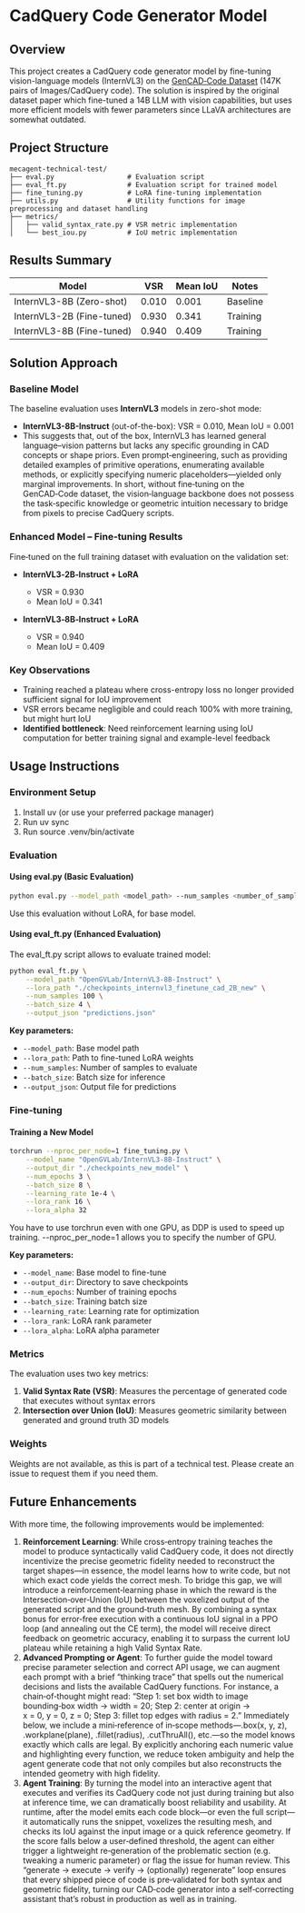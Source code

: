 # CadQuery Code Generator Model 

## Overview

This project creates a CadQuery code generator model by fine-tuning vision-language models (InternVL3) on the [GenCAD‑Code Dataset][GenCAD‑Code Dataset] (147K pairs of Images/CadQuery code). The solution is inspired by the original dataset paper which fine-tuned a 14B LLM with vision capabilities, but uses more efficient models with fewer parameters since LLaVA architectures are somewhat outdated.

## Project Structure

```text
mecagent-technical-test/
├── eval.py                  # Evaluation script
├── eval_ft.py               # Evaluation script for trained model
├── fine_tuning.py           # LoRA fine-tuning implementation
├── utils.py                 # Utility functions for image preprocessing and dataset handling
├── metrics/
│   ├── valid_syntax_rate.py # VSR metric implementation
│   └── best_iou.py          # IoU metric implementation
```
## Results Summary

| Model | VSR | Mean IoU | Notes |
|-------|-----|----------|-------|
| InternVL3-8B (Zero-shot) | 0.010 | 0.001 | Baseline |
| InternVL3-2B (Fine-tuned) | 0.930 | 0.341 | Training |
| InternVL3-8B (Fine-tuned) | 0.940 | 0.409 | Training |

## Solution Approach

### Baseline Model

The baseline evaluation uses **InternVL3** models in zero-shot mode:
- **InternVL3-8B-Instruct** (out-of-the-box): VSR = 0.010, Mean IoU = 0.001
- This suggests that, out of the box, InternVL3 has learned general language–vision patterns but lacks any specific grounding in CAD concepts or shape priors. Even  prompt‑engineering, such as providing detailed examples of primitive operations, enumerating available methods, or explicitly specifying numeric placeholders—yielded only marginal improvements. In short, without fine‑tuning on the GenCAD‑Code dataset, the vision‑language backbone does not possess the task‑specific knowledge or geometric intuition necessary to bridge from pixels to precise CadQuery scripts.

### Enhanced Model – Fine‑tuning Results 

Fine‑tuned on the full training dataset with evaluation on the validation set:

- **InternVL3‑2B‑Instruct + LoRA**  
  - VSR = 0.930  
  - Mean IoU = 0.341  

- **InternVL3‑8B‑Instruct + LoRA**  
  - VSR = 0.940  
  - Mean IoU = 0.409  
  
### Key Observations

- Training reached a plateau where cross-entropy loss no longer provided sufficient signal for IoU improvement
- VSR errors became negligible and could reach 100% with more training, but might hurt IoU
- **Identified bottleneck**: Need reinforcement learning using IoU computation for better training signal and example-level feedback

## Usage Instructions

### Environment Setup

1. Install uv (or use your preferred package manager)
2. Run uv sync
3. Run source .venv/bin/activate

### Evaluation

#### Using eval.py (Basic Evaluation)

```bash
python eval.py --model_path <model_path> --num_samples <number_of_samples>
```
Use this evaluation without LoRA, for base model.

#### Using eval_ft.py (Enhanced Evaluation)

The eval_ft.py script allows to evaluate trained model:

```bash
python eval_ft.py \
    --model_path "OpenGVLab/InternVL3‑8B‑Instruct" \
    --lora_path "./checkpoints_internvl3_finetune_cad_2B_new" \
    --num_samples 100 \
    --batch_size 4 \
    --output_json "predictions.json"
```

**Key parameters:**

- `--model_path`: Base model path
- `--lora_path`: Path to fine-tuned LoRA weights
- `--num_samples`: Number of samples to evaluate
- `--batch_size`: Batch size for inference
- `--output_json`: Output file for predictions

### Fine-tuning

#### Training a New Model
```bash
torchrun --nproc_per_node=1 fine_tuning.py \
    --model_name "OpenGVLab/InternVL3‑8B‑Instruct" \
    --output_dir "./checkpoints_new_model" \
    --num_epochs 3 \
    --batch_size 8 \
    --learning_rate 1e-4 \
    --lora_rank 16 \
    --lora_alpha 32
```
You have to use torchrun even with one GPU, as DDP is used to speed up training.
--nproc_per_node=1 allows you to specify the number of GPU.

**Key parameters:**

- `--model_name`: Base model to fine-tune  
- `--output_dir`: Directory to save checkpoints  
- `--num_epochs`: Number of training epochs  
- `--batch_size`: Training batch size  
- `--learning_rate`: Learning rate for optimization  
- `--lora_rank`: LoRA rank parameter  
- `--lora_alpha`: LoRA alpha parameter  


### Metrics

The evaluation uses two key metrics:

1. **Valid Syntax Rate (VSR)**: Measures the percentage of generated code that executes without syntax errors
2. **Intersection over Union (IoU)**: Measures geometric similarity between generated and ground truth 3D models

### Weights

Weights are not available, as this is part of a technical test. Please create an issue to request them if you need them. 

## Future Enhancements

With more time, the following improvements would be implemented:

1. **Reinforcement Learning**: While cross‐entropy training teaches the model to produce syntactically valid CadQuery code, it does not directly incentivize the precise geometric fidelity needed to reconstruct the target shapes—in essence, the model learns how to write code, but not which exact code yields the correct mesh. To bridge this gap, we will introduce a reinforcement‐learning phase in which the reward is the Intersection‐over‐Union (IoU) between the voxelized output of the generated script and the ground‑truth mesh. By combining a syntax bonus for error‑free execution with a continuous IoU signal in a PPO loop (and annealing out the CE term), the model will receive direct feedback on geometric accuracy, enabling it to surpass the current IoU plateau while retaining a high Valid Syntax Rate.
2. **Advanced Prompting or Agent**: To further guide the model toward precise parameter selection and correct API usage, we can augment each prompt with a brief “thinking trace” that spells out the numerical decisions and lists the available CadQuery functions. For instance, a chain‑of‑thought might read: “Step 1: set box width to image bounding‑box width → width = 20; Step 2: center at origin → x = 0, y = 0, z = 0; Step 3: fillet top edges with radius = 2.” Immediately below, we include a mini‑reference of in‑scope methods—.box(x, y, z), .workplane(plane), .fillet(radius), .cutThruAll(), etc.—so the model knows exactly which calls are legal. By explicitly anchoring each numeric value and highlighting every function, we reduce token ambiguity and help the agent generate code that not only compiles but also reconstructs the intended geometry with high fidelity.
3. **Agent Training**: By turning the model into an interactive agent that executes and verifies its CadQuery code not just during training but also at inference time, we can dramatically boost reliability and usability. At runtime, after the model emits each code block—or even the full script—it automatically runs the snippet, voxelizes the resulting mesh, and checks its IoU against the input image or a quick reference geometry. If the score falls below a user‑defined threshold, the agent can either trigger a lightweight re‑generation of the problematic section (e.g. tweaking a numeric parameter) or flag the issue for human review. This “generate → execute → verify → (optionally) regenerate” loop ensures that every shipped piece of code is pre‑validated for both syntax and geometric fidelity, turning our CAD‑code generator into a self‑correcting assistant that’s robust in production as well as in training.

[GenCAD‑Code Dataset]: https://huggingface.co/datasets/CADCODER/GenCAD-Code "GenCAD‑Code: 163k image–CadQuery script pairs for CAD code generation"
